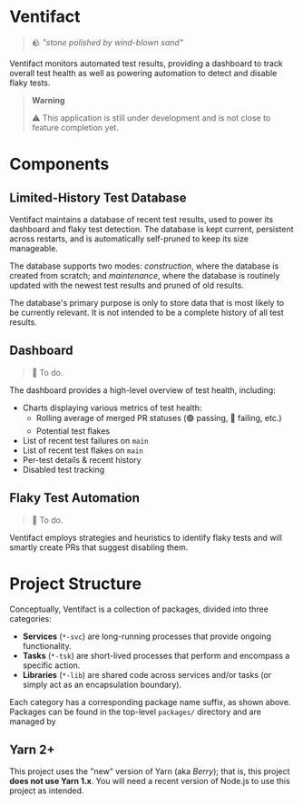 # Ventifact

> 🪨 _"stone polished by wind-blown sand"_

Ventifact monitors automated test results, providing a dashboard to track overall test health as well as powering automation to detect and disable flaky tests.

> **Warning**
>
> ⚠️ This application is still under development and is not close to feature
> completion yet.

# Components

## Limited-History Test Database

Ventifact maintains a database of recent test results, used to power its dashboard and flaky test detection. The database is kept current, persistent across restarts, and is automatically self-pruned to keep its size manageable.

The database supports two modes: _construction_, where the database is created from scratch; and _maintenance_, where the database is routinely updated with the newest test results and pruned of old results.

The database's primary purpose is only to store data that is most likely to be currently relevant. It is not intended to be a complete history of all test results.

## Dashboard

> 🚧 To do.

The dashboard provides a high-level overview of test health, including:

- Charts displaying various metrics of test health:
  - Rolling average of merged PR statuses (🟢 passing, 🔴 failing, etc.)
  - Potential test flakes
- List of recent test failures on `main`
- List of recent test flakes on `main`
- Per-test details & recent history
- Disabled test tracking

## Flaky Test Automation

> 🚧 To do.

Ventifact employs strategies and heuristics to identify flaky tests and will smartly create PRs that suggest disabling them.

# Project Structure

Conceptually, Ventifact is a collection of packages, divided into three categories:

- **Services** (`*-svc`) are long-running processes that provide ongoing functionality.
- **Tasks** (`*-tsk`) are short-lived processes that perform and encompass a specific action.
- **Libraries** (`*-lib`) are shared code across services and/or tasks (or simply act as an encapsulation boundary).

Each category has a corresponding package name suffix, as shown above. Packages can be found in the top-level `packages/` directory and are managed by

## Yarn 2+

This project uses the "new" version of Yarn (aka *Berry*); that is, this project **does not use Yarn 1.x**. You will need a recent version of Node.js to use this project as intended.
